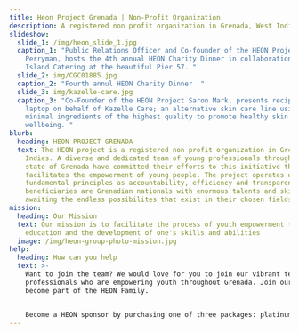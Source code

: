 ```yaml
---
title: Heon Project Grenada | Non-Profit Organization
description: A registered non profit organization in Grenada, West Indies
slideshow:
  slide_1: /img/heon_slide_1.jpg
  caption_1: "Public Relations Officer and Co-founder of the HEON Project; Carlene
    Perryman, hosts the 4th annual HEON Charity Dinner in collaboration with
    Island Catering at the beautiful Pier 57. "
  slide_2: img/CGC01885.jpg
  caption_2: "Fourth annul HEON Charity Dinner  "
  slide_3: img/kazelle-care.jpg
  caption_3: "Co-Founder of the HEON Project Saron Mark, presents recipient with a
    laptop on behalf of Kazelle Care; an alternative skin care line using
    minimal ingredients of the highest quality to promote healthy skin and
    wellbeing. "
blurb:
  heading: HEON PROJECT GRENADA
  text: The HEON project is a registered non profit organization in Grenada, West
    Indies. A diverse and dedicated team of young professionals throughout the
    state of Grenada have committed their efforts to this initiative that
    facilitates the empowerment of young people. The project operates on
    fundamental principles as accountability, efficiency and transparency. Our
    beneficiaries are Grenadian nationals with enormous talents and skills
    awaiting the endless possibilites that exist in their chosen fields.
mission:
  heading: Our Mission
  text: Our mission is to facilitate the process of youth empowerment through
    education and the development of one's skills and abilities
  image: /img/heon-group-photo-mission.jpg
help:
  heading: How can you help
  text: >-
    Want to join the team? We would love for you to join our vibrant team of
    professionals who are empowering youth throughout Grenada. Join our team and
    become part of the HEON Family. 


    Become a HEON sponsor by purchasing one of three packages: platinum, gold or silver or simply make a contribution of any amount to the project. We also collaborate with organizations and businesses to offer special awards.
---
```

